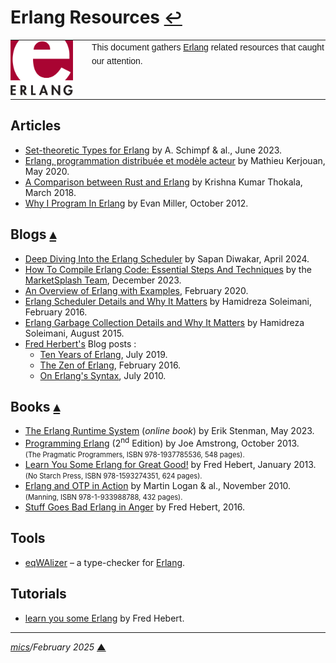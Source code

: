 # <span id="top">Erlang Resources</span> <span style="font-size:90%;">[↩](README.md#top)</span>

<table style="font-family:Helvetica,Arial;line-height:1.6;">
  <tr>
  <td style="border:0;padding:0 10px 0 0;;min-width:120px;"><a href="https://erlang.org/" rel="external"><img src="docs/images/erlang-logo.svg" width="100" alt="Erlang"/></a></td>
  <td style="border:0;padding:0;vertical-align:text-top;">This document gathers <a href="https://erlang.org/" rel="external">Erlang</a> related resources that caught our attention.
  </td>
  </tr>
</table>

## <span id="articles">Articles</span>

- [Set-theoretic Types for Erlang](https://arxiv.org/abs/2302.12783) by A. Schimpf & al., June 2023.
- [Erlang, programmation distribuée et modèle acteur][article_kerjouan] by Mathieu Kerjouan, May 2020.
- [A Comparison between Rust and Erlang][article_thokala] by Krishna Kumar Thokala, March 2018.
- [Why I Program In Erlang][article_miller] by Evan Miller, October 2012.

<!--===========================================================================-->

## <span id="blogs">Blogs</span> [**&#x25B4;**](#top)

- [Deep Diving Into the Erlang Scheduler](https://blog.appsignal.com/2024/04/23/deep-diving-into-the-erlang-scheduler.html) by Sapan Diwakar, April 2024.
- [How To Compile Erlang Code: Essential Steps And Techniques](https://marketsplash.com/how-to-compile-erlang-code/)
 by the [MarketSplash Team](https://marketsplash.com/about-us/), December 2023.
 - [An Overview of Erlang with Examples](https://www.freecodecamp.org/news/an-overview-of-erlang-with-examples/), February 2020.
- [Erlang Scheduler Details and Why It Matters][blog_soleimani_2016] by Hamidreza Soleimani, February 2016.
- [Erlang Garbage Collection Details and Why It Matters][blog_soleimani_2015] by Hamidreza Soleimani, August 2015.
- [Fred Herbert's](https://ferd.ca/) Blog posts :
  - [Ten Years of Erlang](https://ferd.ca/ten-years-of-erlang.html), July 2019.
  - [The Zen of Erlang](https://ferd.ca/the-zen-of-erlang.html), February 2016.
  - [On Erlang's Syntax](https://ferd.ca/on-erlang-s-syntax.html), July 2010.

## <span id="books">Books</span> [**&#x25B4;**](#top)

- [The Erlang Runtime System](https://blog.stenmans.org/theBeamBook/) (*online book*) by Erik Stenman, May 2023.
- [Programming Erlang][book_amstrong] (2<sup>nd</sup> Edition) by Joe Amstrong, October 2013.<br/><span style="font-size:80%;">(The Pragmatic Programmers, ISBN 978-1937785536, 548 pages).</span>
- [Learn You Some Erlang for Great Good!][book_hebert] by Fred Hebert, January 2013.<br/><span style="font-size:80%;">(No Starch Press, ISBN 978-1593274351, 624 pages).</span>
- [Erlang and OTP in Action][book_logan] by Martin Logan &amp; al., November 2010.<br/><span style="font-size:80%;">(Manning, ISBN 978-1-933988788, 432 pages).</span>
- [ Stuff Goes Bad Erlang in Anger](https://www.erlang-in-anger.com/) by Fred Hebert, 2016.

<!--=======================================================================-->

## <span id="tools">Tools</span>

- [eqWAlizer](https://github.com/WhatsApp/eqwalizer) &ndash; a type-checker for [Erlang].

## <span id="tutorials">Tutorials</span>

- [learn you some Erlang](https://learnyousomeerlang.com/contents) by Fred Hebert.
***

*[mics](https://lampwww.epfl.ch/~michelou/)/February 2025* [**&#9650;**](#top)
<span id="bottom">&nbsp;</span>

<!-- href links -->

[article_kerjouan]: https://connect.ed-diamond.com/GNU-Linux-Magazine/glmf-237/erlang-programmation-distribuee-et-modele-acteur
[article_miller]: https://www.evanmiller.org/why-i-program-in-erlang.html
[article_thokala]: https://www.infoq.com/articles/rust-erlang-comparison/
[blog_soleimani_2015]: https://hamidreza-s.github.io/erlang%20garbage%20collection%20memory%20layout%20soft%20realtime/2015/08/24/erlang-garbage-collection-details-and-why-it-matters.html
[blog_soleimani_2016]: https://hamidreza-s.github.io/erlang/scheduling/real-time/preemptive/migration/2016/02/09/erlang-scheduler-details.html
[book_amstrong]: https://www.amazon.com/Programming-Erlang-Concurrent-Pragmatic-Programmers/dp/193778553X
[book_hebert]: https://
[book_logan]: https://www.manning.com/books/erlang-and-otp-in-action
[erlang]: https://erlang.org/